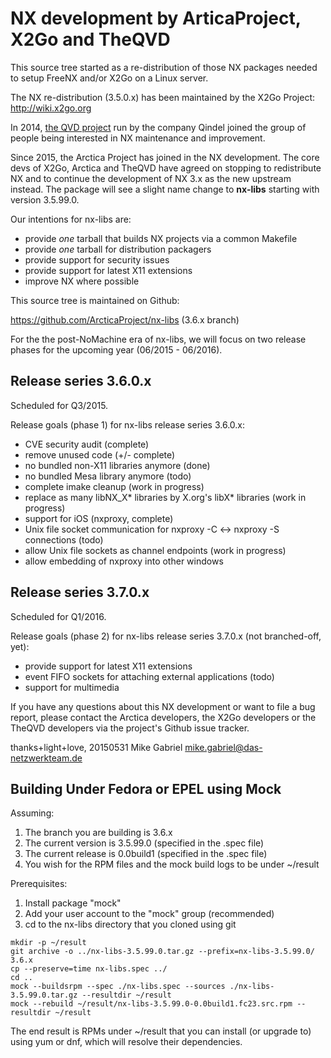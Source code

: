 # NX development by ArticaProject, X2Go and TheQVD

This source tree started as a re-distribution of those NX packages needed
to setup FreeNX and/or X2Go on a Linux server.

The NX re-distribution (3.5.0.x) has been maintained by the X2Go Project:
http://wiki.x2go.org

In 2014, [the QVD project](http://theqvd.com) run by the company Qindel
joined the group of people being interested in NX maintenance and
improvement.

Since 2015, the Arctica Project has joined in the NX development. The core devs
of X2Go, Arctica and TheQVD have agreed on stopping to redistribute NX and to
continue the development of NX 3.x as the new upstream instead. The package
will see a slight name change to **nx-libs** starting with version 3.5.99.0.

Our intentions for nx-libs are:

* provide _one_ tarball that builds NX projects via a common Makefile
* provide _one_ tarball for distribution packagers
* provide support for security issues
* provide support for latest X11 extensions
* improve NX where possible

This source tree is maintained on Github:

  https://github.com/ArcticaProject/nx-libs (3.6.x branch)

For the the post-NoMachine era of nx-libs, we will focus on two release
phases for the upcoming year (06/2015 - 06/2016).

## Release series 3.6.0.x

Scheduled for Q3/2015.

Release goals (phase 1) for nx-libs release series 3.6.0.x:

* CVE security audit (complete)
* remove unused code (+/- complete)
* no bundled non-X11 libraries anymore (done)
* no bundled Mesa library anymore (todo)
* complete imake cleanup (work in progress)
* replace as many libNX_X* libraries by X.org's libX* libraries
  (work in progress)
* support for iOS (nxproxy, complete)
* Unix file socket communication for nxproxy -C <-> nxproxy -S connections
  (todo)
* allow Unix file sockets as channel endpoints (work in progress)
* allow embedding of nxproxy into other windows
 
## Release series 3.7.0.x

Scheduled for Q1/2016.

Release goals (phase 2) for nx-libs release series 3.7.0.x (not branched-off, yet):

* provide support for latest X11 extensions
* event FIFO sockets for attaching external applications
  (todo)
* support for multimedia

If you have any questions about this NX development or want to file a bug
report, please contact the Arctica developers, the X2Go developers or the
TheQVD developers via the project's Github issue tracker.

thanks+light+love, 20150531
Mike Gabriel <mike.gabriel@das-netzwerkteam.de>

## Building Under Fedora or EPEL using Mock

Assuming:

1. The branch you are building is 3.6.x
2. The current version is 3.5.99.0 (specified in the .spec file)
3. The current release is 0.0build1 (specified in the .spec file)
4. You wish for the RPM files and the mock build logs to be under ~/result

Prerequisites:

1. Install package "mock"
2. Add your user account to the "mock" group (recommended)
3. cd to the nx-libs directory that you cloned using git

```
mkdir -p ~/result
git archive -o ../nx-libs-3.5.99.0.tar.gz --prefix=nx-libs-3.5.99.0/ 3.6.x
cp --preserve=time nx-libs.spec ../
cd ..
mock --buildsrpm --spec ./nx-libs.spec --sources ./nx-libs-3.5.99.0.tar.gz --resultdir ~/result
mock --rebuild ~/result/nx-libs-3.5.99.0-0.0build1.fc23.src.rpm --resultdir ~/result
```

The end result is RPMs under ~/result that you can install (or upgrade to) using yum or dnf, which will resolve their dependencies.
